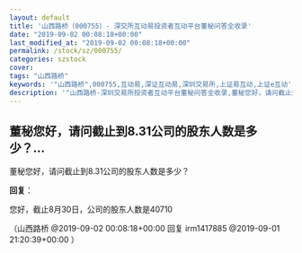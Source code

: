 ```yaml
---
layout: default
title: '山西路桥（000755）- 深交所互动易投资者互动平台董秘问答全收录'
date: "2019-09-02 00:08:18+00:00"
last_modified_at: "2019-09-02 00:08:18+00:00"
permalink: /stock/sz/000755/
categories: szstock
cover: 
tags: "山西路桥"
keywords: '"山西路桥",000755,互动易,深证互动易,深圳交易所,上证易互动,上证e互动'
description: '"山西路桥-深圳交易所投资者互动平台董秘问答全收录,董秘您好，请问截止到8.31公司的股东人数是多少？"'
---
```


## 董秘您好，请问截止到8.31公司的股东人数是多少？...

董秘您好，请问截止到8.31公司的股东人数是多少？

**回复**：

您好，截止8月30日，公司的股东人数是40710 

（山西路桥  @2019-09-02 00:08:18+00:00 回复 irm1417885  @2019-09-01 21:20:39+00:00 ）

